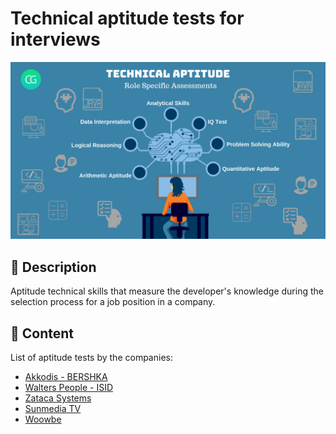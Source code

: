 # Technical aptitude tests for interviews

![Technical aptitude tests](./README/images/interview-technical-aptitude-test.png)

## 🎯 Description

Aptitude technical skills that measure the developer's knowledge during the selection process for a job position in a company.

## 🧩 Content

List of aptitude tests by the companies:

- [Akkodis - BERSHKA](./companies/akkodis/README.md)
- [Walters People - ISID](./companies/walters-people/README.md)
- [Zataca Systems](./companies/zataca-systems/README.md)
- [Sunmedia TV](./companies/sunmedia-tv/README.md)
- [Woowbe](./companies/woowbe/README.md)
